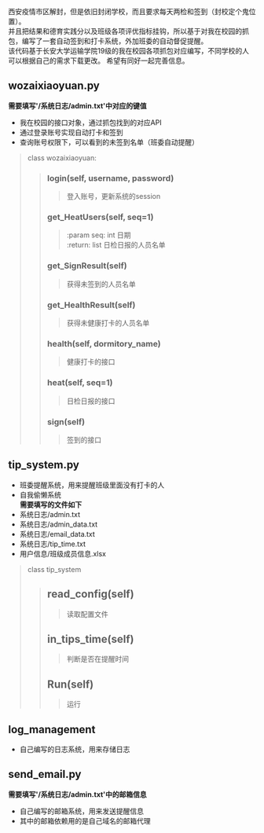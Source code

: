 西安疫情市区解封，但是依旧封闭学校，而且要求每天两检和签到（封校定个鬼位置）。  
并且把结果和德育实践分以及班级各项评优指标挂钩，所以基于对我在校园的抓包，编写了一套自动签到和打卡系统，外加班委的自动督促提醒。  
该代码基于长安大学运输学院19级的我在校园各项抓包对应编写，不同学校的人可以根据自己的需求下载更改。
希望有同好一起完善信息。
## wozaixiaoyuan.py ##
**需要填写'/系统日志/admin.txt'中对应的键值**
- 我在校园的接口对象，通过抓包找到的对应API
- 通过登录账号实现自动打卡和签到
- 查询账号权限下，可以看到的未签到名单（班委自动提醒）
> class wozaixiaoyuan:
>> ### login(self, username, password)
>>>登入账号，更新系统的session
>> ### get_HeatUsers(self, seq=1)
>>>:param seq: int 日期  
>>>:return: list 日检日报的人员名单
>> ### get_SignResult(self)
>>>获得未签到的人员名单
>> ### get_HealthResult(self)
>>> 获得未健康打卡的人员名单
>> ### health(self, dormitory_name)
>>>健康打卡的接口
>> ### heat(self, seq=1)
>>> 日检日报的接口
>>### sign(self)
>>> 签到的接口
## tip_system.py ##
- 班委提醒系统，用来提醒班级里面没有打卡的人
- 自我偷懒系统  
**需要填写的文件如下**
- 系统日志/admin.txt
- 系统日志/admin_data.txt
- 系统日志/email_data.txt
- 系统日志/tip_time.txt
- 用户信息/班级成员信息.xlsx
> class tip_system
>> ## read_config(self)
>>> 读取配置文件
>> ## in_tips_time(self)
>>> 判断是否在提醒时间
>> ## Run(self)
>>> 运行
## log_management ##
- 自己编写的日志系统，用来存储日志
## send_email.py ## 
**需要填写'/系统日志/admin.txt'中的邮箱信息**
- 自己编写的邮箱系统，用来发送提醒信息
- 其中的邮箱依赖用的是自己域名的邮箱代理

